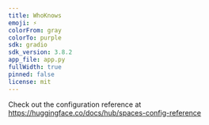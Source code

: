 ```yaml
---
title: WhoKnows
emoji: ⚡
colorFrom: gray
colorTo: purple
sdk: gradio
sdk_version: 3.8.2
app_file: app.py
fullWidth: true
pinned: false
license: mit
---
```


Check out the configuration reference at https://huggingface.co/docs/hub/spaces-config-reference
